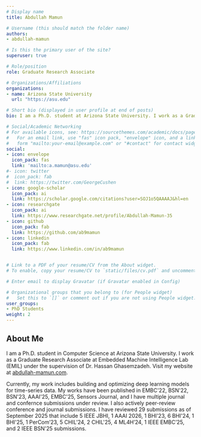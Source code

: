 ```yaml
---
# Display name
title: Abdullah Mamun

# Username (this should match the folder name)
authors:
- abdullah-mamun

# Is this the primary user of the site?
superuser: true

# Role/position
role: Graduate Research Associate

# Organizations/Affiliations
organizations:
- name: Arizona State University
  url: "https://asu.edu"

# Short bio (displayed in user profile at end of posts)
bio: I am a Ph.D. student at Arizona State University. I work as a Graduate Research Associate at Embedded Machine Intelligence Lab (EMIL) under the supervision of Dr. Hassan Ghasemzadeh.

# Social/Academic Networking
# For available icons, see: https://sourcethemes.com/academic/docs/page-builder/#icons
#   For an email link, use "fas" icon pack, "envelope" icon, and a link in the
#   form "mailto:your-email@example.com" or "#contact" for contact widget.
social:
- icon: envelope
  icon_pack: fas
  link: 'mailto:a.mamun@asu.edu'
#- icon: twitter
#  icon_pack: fab
#  link: https://twitter.com/GeorgeCushen
- icon: google-scholar  
  icon_pack: ai
  link: https://scholar.google.com/citations?user=SOJ1o5QAAAAJ&hl=en
- icon: researchgate
  icon_pack: ai
  link: https://www.researchgate.net/profile/Abdullah-Mamun-35
- icon: github
  icon_pack: fab
  link: https://github.com/ab9mamun
- icon: linkedin
  icon_pack: fab
  link: https://www.linkedin.com/in/ab9mamun


# Link to a PDF of your resume/CV from the About widget.
# To enable, copy your resume/CV to `static/files/cv.pdf` and uncomment the lines below.  

# Enter email to display Gravatar (if Gravatar enabled in Config)

# Organizational groups that you belong to (for People widget)
#   Set this to `[]` or comment out if you are not using People widget.
user_groups:
- PhD Students
weight: 2
---
```

## About Me
I am a Ph.D. student in Computer Science at Arizona State University. I work as a Graduate Research Associate at Embedded Machine Intelligence Lab (EMIL) under the supervision of Dr. Hassan Ghasemzadeh. Visit my website at [abdullah-mamun.com](https://abdullah-mamun.com).

Currently, my work includes building and optimizing deep learning models for time-series data. My works have been published in EMBC'22, BSN'22, BSN'23, AAAI'25, EMBC'25, Sensors Journal, and I have multiple journal and confernce submissions under review. I also actively peer-review conference and journal submissions. I have reviewed 29 submissions as of September 2025 that include 5 IEEE JBHI, 1 AAAI 2026, 1 BHI'23, 6 BHI'24, 1 BHI'25, 1 PerCom’23, 5 CHIL’24, 2 CHIL'25, 4 ML4H’24, 1 IEEE EMBC’25, and 2 IEEE BSN'25 submissions.

